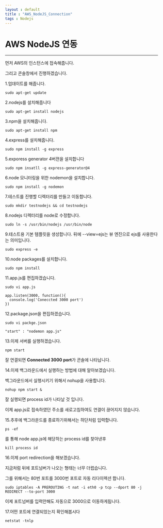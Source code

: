 ```yaml
---
layout : default
title : "AWS_NodeJS_Connection"
tags : Nodejs
---
```


# AWS NodeJS 연동

---

먼저 AWS의 인스턴스에 접속해줍니다.

그리고 콘솔창에서 진행하겠습니다.

1.업데이트를 해줍니다.

```
sudo apt-get update
```

2.nodejs를 설치해줍니다

```
sudo apt-get install nodejs
```

3.npm을 설치해줍니다.

```
sudo apt-get install npm
```

4.express를 설치해줍니다.

```
sudo npm install -g express
```

5.exporess generator 4버젼을 설치합니다

```
sudo npm insatll -g express-generator@4
```

6.node 모니터링을 위한 nodemon을 설치합니다.

```
sudo npm install -g nodemon
```

7.테스트를 진행할 디렉터리를 만들고 이동합니다.

```
sudo mkdir testnodejs && cd testnodejs
```

8.nodejs 디렉터리를 node로 수정합니다.

```
sudo ln -s /usr/bin/nodejs /usr/bin/node
```

9.테스트용 기본 템플릿을 생성합니다. 뒤에 --view=ejs는 뷰 엔진으로 ejs를 사용한다는 의미입니다.

```
sudo express -e
```

10.node packages를 설치합니다.

```
sudo npm install
```

11.app.js를 편집하겠습니다.

```
sudo vi app.js
```

```{javascript}
app.listen(3000, function(){
  console.log('Coneccted 3000 port')
})
```

12.package.json을 편집하겠습니다.

```
sudo vi packge.json
```

```
"start" : "nodemon app.js"
```

13.이제 서버를 실행하겠습니다.

```
npm start
```

잘 연결되면 **Connected 3000 port**가 콘솔에 나타납니다.

14.이제 백그라운드에서 실행하는 방법에 대해 알아보겠습니다.

백그라운드에서 실행시키기 위해서 nohup을 사용합니다.

```
nohup npm start &
```

잘 실행되면 process id가 나타날 것 입니다.

이제 app.js로 접속하였던 주소를 새로고침하여도 연결이 끊어지지 않습니다.

15.추후에 백그라운드를 종료하기위해서는 하단처럼 입력합니다.

```
ps -ef
```

를 통해 node app.js에 해당하는 process id를 찾아낸후

```
kill process id
```

16.이제 port redirection을 해보겠습니다.

지금처럼 뒤에 포트넘버가 나오는 형태는 너무 더럽습니다.

그를 위해서는 80번 포트를 3000번 포트로 자동 리다이렉션 합니다.

```
sudo iptables -A PREROUTING -t nat -i eth0 -p tcp --dport 80 -j REDIRECT --to-port 3000
```

이제 포트넘버를 입력안해도 자동으로 3000으로 이동하게됩니다.


17.어떤 포트에 연결되었는지 확인해봅시다

```
netstat -tnlp
```

